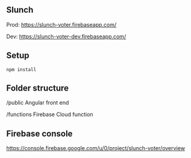 ## Slunch
Prod: https://slunch-voter.firebaseapp.com/

Dev: https://slunch-voter-dev.firebaseapp.com/

## Setup
```
npm install 
```

## Folder structure
/public Angular front end


/functions Firebase Cloud function

## Firebase console
https://console.firebase.google.com/u/0/project/slunch-voter/overview
